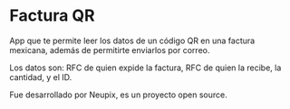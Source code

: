 Factura QR
=========

App que te permite leer los datos de un código QR en una factura mexicana, además de permitirte enviarlos por correo.

Los datos son: RFC de quien expide la factura, RFC de quien la recibe, la cantidad, y el ID.


Fue desarrollado por Neupix, es un proyecto open source.
